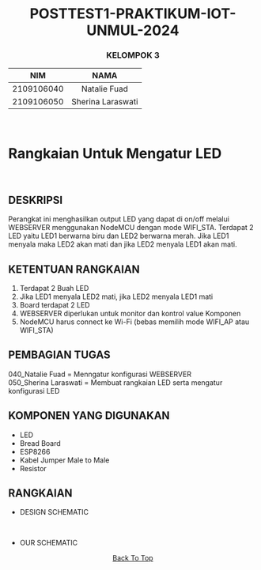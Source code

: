 <a name="top"></a>

<div align="center">  

# POSTTEST1-PRAKTIKUM-IOT-UNMUL-2024

### KELOMPOK 3

| NIM | NAMA |
|------------|:----------------------:|
| 2109106040 | Natalie Fuad |
| 2109106050 | Sherina Laraswati |
<br>
</div>

# Rangkaian Untuk Mengatur LED
<br>

## DESKRIPSI
Perangkat ini menghasilkan output LED yang dapat di on/off melalui WEBSERVER menggunakan NodeMCU dengan mode WIFI_STA. Terdapat 2 LED yaitu LED1 berwarna biru dan LED2 berwarna merah. Jika LED1 menyala maka LED2 akan mati dan jika LED2 menyala LED1 akan mati.


## KETENTUAN RANGKAIAN
  
1. Terdapat 2 Buah LED
2. Jika LED1 menyala LED2 mati, jika LED2 menyala LED1 mati
3. Board terdapat 2 LED
4. WEBSERVER diperlukan untuk monitor dan kontrol value Komponen
5. NodeMCU harus connect ke Wi-Fi (bebas memilih mode WIFI_AP atau WIFI_STA)


## PEMBAGIAN TUGAS

040_Natalie Fuad       = Menngatur konfigurasi WEBSERVER
<br>
050_Sherina Laraswati  = Membuat rangkaian LED serta mengatur konfigurasi LED


## KOMPONEN YANG DIGUNAKAN
- LED
- Bread Board
- ESP8266
- Kabel Jumper Male to Male
- Resistor


## RANGKAIAN

- DESIGN SCHEMATIC
<!---
<img src="https://github.com/Natalieefd/posttest1-praktikum-iot-unmul-2024/">
  --->

<br>
  
- OUR SCHEMATIC
<!---
<img src="https://github.com/Natalieefd/posttest1-praktikum-iot-unmul-2024/">
  --->

<div align="center">

  [Back To Top](top)

</div>

